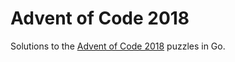 # Advent of Code 2018

Solutions to the [Advent of Code 2018](https://adventofcode.com/2018) puzzles in Go.